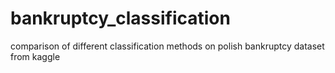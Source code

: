 # bankruptcy_classification
 comparison of different classification methods on polish bankruptcy dataset from kaggle
